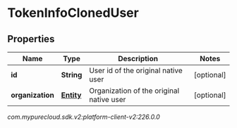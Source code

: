 # TokenInfoClonedUser


## Properties

| Name | Type | Description | Notes |
| ------------ | ------------- | ------------- | ------------- |
| **id** | **String** | User id of the original native user |  [optional] |
| **organization** | [**Entity**](Entity) | Organization of the original native user |  [optional] |




_com.mypurecloud.sdk.v2:platform-client-v2:226.0.0_
